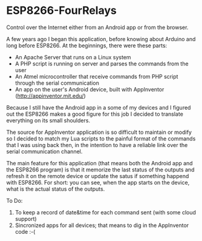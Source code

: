 # ESP8266-FourRelays
Control over the Internet either from an Android app or from the browser. 

A few years ago I began this application, before knowing about Arduino and long before ESP8266.
At the beginnings, there were these parts:
  - An Apache Server that runs on a Linux system
  - A PHP script is running on server and parses the commands from the user
  - An Atmel microcontroller that receive commands from PHP script through the serial communication
  - An app on the user's Android device, built with AppInventor (http://appinventor.mit.edu/)

Because I still have the Android app in a some of my devices and I figured out the ESP8266 makes a good figure for this job I decided to translate everything on its small shoulders.

The source for AppInventor application is so difficult to maintain or modify so I decided to match my Lua scripts to the painful format of the commands that I was using back then, in the intention to have a reliable link over the serial communication channel.

The main feature for this application (that means both the Android app and the ESP8266 program) is that it memorize the last status of the outputs and refresh it on the remote device or update the satus if something happend with ESP8266. For short: you can see, when the app starts on the device, what is the actual status of the outputs.

To Do:
  1. To keep a record of date&time for each command sent (with some cloud support)
  2. Sincronized apps for all devices; that means to dig in the AppInventor code :-(

